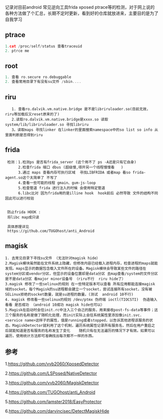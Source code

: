 记录对目前android 常见逆向工具frida xposed ptrace等的检测，对于网上说的各种方法做了个汇总，长期不定时更新，看到好的仓库就放进来，主要目的是为了自我学习



## ptrace

```c
1.cat /proc/self/status 查看traceuid
2. ptrce me
```





## root

```c
1. 查看 ro.secure ro.debuggable
2. 查看常用目录下有没有su文件 /sbin....
```







## riru

```
   1. 查看ro.dalvik.vm.native.bridge 是不是libriruloader.so(目前无效，riru等加载后又reset原来的了)
   2.读取ro.dalvik.vm.native.bridge是xxxx.so 读取system/lib/libriruloader.so 寻找libriru
   3。读取maps 寻找linker 在linker的里面搜索namespace中的so list so info 从里面判断是否得到riru
```

## frida

```
 检测：1.检测ps 是否有frida_server (这个用不了 ps -A还是只有它自身)
      2.检查frida 端口 dbus (超级慢,得开另一个线程慢慢看   )
      3.通过 maps 查看内存可执行区域  寻找LIBFRIDA 或者map 看so frida-agent.so这个太简单了 不写了
      4.查看一些可能的线程 gmain、gum-js-loop
      5.检查管道 frida 进行注入的时候 会使用特定管道
      6.libc比对 因为frida用的是illine hook  hook前后 必然导致 文件的结构不同  因此可以进行校验


 防止frida HOOK :
 将libc map成只读

 具体原理详见
 https://github.com/TUGOhost/anti_Android
```



## magisk

``` 
1. 去常见目录下寻找su文件 （无法针对magisk hide）
2.Magisk模块虽然能在文件系统上隐藏，但修改内容已经载入进程内存，检查进程的maps就能发现。maps显示的数据包含载入文件所在的设备。Magisk模块会导致某些文件的路径在system分区或vendor分区，但显示的设备位置却是data分区 去map查看/system的文件分区是不是data分区 看major minor设备号 （riru不行  riru hide了）
3.magisk 修改了一些selinux的规则 在一些特定版本可以查看 所有应用都能连接magisk域的socket。每个Magisk的su进程都会建立一个socket，尝试连接所有socket，没有被SELinux拒绝的socket数量，就是su进程的数量。(测试  android 10不行)
4. magisk 修改看一些selinux的规则 /dev/ptmx 伪终端 ioctl(TIOCSTI)  伪造输入 看看 是否成功 （android 10成功 magisk hide也可以） 
5.Magisk在启动时会往init.rc中注入三个自己的服务，用来接收post-fs-data等事件；这三个服务的名称是做了随机化处理，而init实际上会往系统属性里添加像init.svc.<service name>这样子的属性，值是running或者stopped，以告诉其他进程该服务的状态。MagiskDetector就利用了这个机制，遍历系统属性记录所有服务名，然后在用户重启之后就能知道是否有服务的名称发生了变化    随机只有在无法遍历的情况下才有效。如果可以遍历，使用统计方法即可准确找出每次都不一样的东西。
```







## 参考

1.https://github.com/vvb2060/XposedDetector

2.https://github.com/LSPosed/NativeDetector

3.https://github.com/vvb2060/MagiskDetector

4.https://github.com/TUGOhost/anti_Android

5.https://github.com/lamster2018/EasyProtector

6.https://github.com/darvincisec/DetectMagiskHide